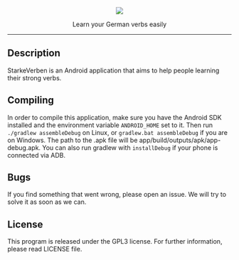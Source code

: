 <p align="center"><img src="https://raw.githubusercontent.com/Sw24Softwares/StarkeVerben/master/app/src/main/res/mipmap-xxxhdpi/ic_launcher.png"></p>
<p align="center">Learn your German verbs easily</p>

---

## Description
StarkeVerben is an Android application that aims to help people learning their strong verbs.

## Compiling
In order to compile this application, make sure you have the Android SDK installed and the environment variable `ANDROID_HOME` set to it. Then run `./gradlew assembleDebug` on Linux, or `gradlew.bat assembleDebug` if you are on Windows. The path to the .apk file will be app/build/outputs/apk/app-debug.apk. You can also run gradlew with `installDebug` if your phone is connected via ADB.

## Bugs
If you find something that went wrong, please open an issue. We will try to solve it as soon as we can.

## License
This program is released under the GPL3 license. For further information, please read LICENSE file.
